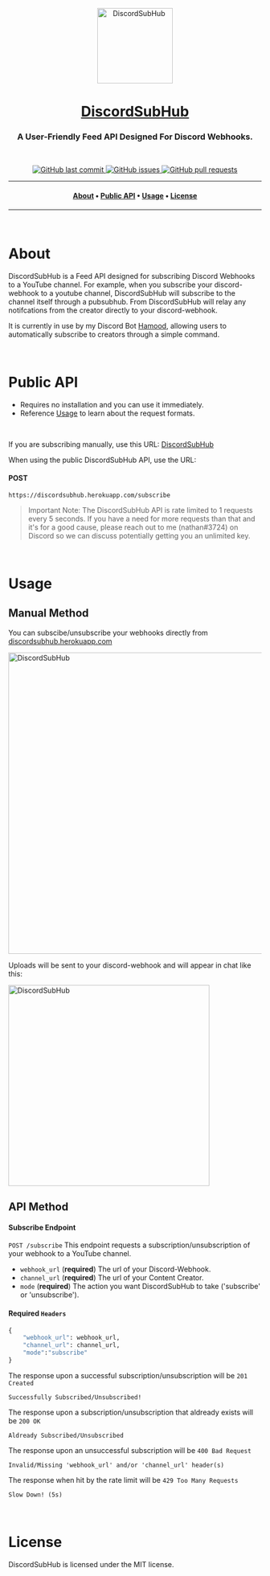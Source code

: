 <p align="center"> 
<img href="https://discordsubhub.herokuapp.com/" src="https://cdn.discordapp.com/attachments/741384050387714162/815695936436043816/discordsubhub2.png" alt="DiscordSubHub" width=150>
</p>
<!-- <img src="https://cdn.discordapp.com/attachments/741384050387714162/815695936436043816/discordsubhub2.png" alt="DiscordSubHub" class="center"> -->
<h1 align="center">
  <a href="https://discordsubhub.herokuapp.com/">DiscordSubHub</a>
</h1>

<h3 align="center">A User-Friendly Feed API Designed For Discord Webhooks.</h3>
<br>

<p align="center">
    <a href="https://https://github.com/nathanielfernandes/DiscordSubHub">
    <img src="https://img.shields.io/github/last-commit/nathanielfernandes/DiscordSubHub.svg?style=for-the-badge&logo=github&logoColor=white"
         alt="GitHub last commit">
    <a href="https://github.com/engineer-man/DiscordSubHub">
    <img src="https://img.shields.io/github/issues/nathanielfernandes/DiscordSubHub.svg?style=for-the-badge&logo=github&logoColor=white"
         alt="GitHub issues">
    <a href="https://github.com/engineer-man/piston/pulls">
    <img src="https://img.shields.io/github/issues-pr-raw/nathanielfernandes/DiscordSubHub.svg?style=for-the-badge&logo=github&logoColor=white"
         alt="GitHub pull requests">
</p>


---

<h4 align="center">
  <a href="#About">About</a> •
  <a href="#Public-API">Public API</a> •
  <a href="#Usage">Usage</a> •
  <a href="#License">License</a>
</h4>

---

<br>

# About
DiscordSubHub is a Feed API designed for subscribing Discord Webhooks to a YouTube channel. For example, when you subscribe your discord-webhook to a youtube channel, DiscordSubHub will subscribe to the channel itself through a pubsubhub. From DiscordSubHub will relay any notifcations from the creator directly to your discord-webhook.

It is currently in use by my Discord Bot [Hamood](https://nathanielfernandes.github.io/HamoodBot/), allowing users to automatically subscribe to creators through a simple command.

<br>

# Public API
- Requires no installation and you can use it immediately.
- Reference [Usage](#Usage) to learn about the request formats.

<br>

If you are subscribing manually, use this URL: [DiscordSubHub](https://discordsubhub.herokuapp.com/)

When using the public DiscordSubHub API, use the URL:
#### POST
```
https://discordsubhub.herokuapp.com/subscribe
```
> Important Note: The DiscordSubHub API is rate limited to 1 requests every 5 seconds. If you have a need for more requests than that
and it's for a good cause, please reach out to me (nathan#3724) on Discord
so we can discuss potentially getting you an unlimited key.

<br>

# Usage
## Manual Method
<p>You can subscibe/unsubscribe your webhooks directly from <a href="https://discordsubhub.herokuapp.com/">discordsubhub.herokuapp.com</a><p>
<img href="https://discordsubhub.herokuapp.com/" src="https://cdn.discordapp.com/attachments/741384050387714162/816552987103068200/unknown.png" alt="DiscordSubHub" width=600>
<p>Uploads will be sent to your discord-webhook and will appear in chat like this:<p>
<img href="https://discordsubhub.herokuapp.com/" src="https://cdn.discordapp.com/attachments/741384050387714162/816554831790866472/unknown.png" alt="DiscordSubHub" width=400>

## API Method
#### Subscribe Endpoint
`POST /subscribe`
This endpoint requests a subscription/unsubscription of your webhook to a YouTube channel.
- `webhook_url` (**required**) The url of your Discord-Webhook.
- `channel_url` (**required**) The url of your Content Creator.
- `mode` (**required**) The action you want DiscordSubHub to take ('subscribe' or 'unsubscribe').

#### Required `Headers`
```python
{
    "webhook_url": webhook_url,
    "channel_url": channel_url,
    "mode":"subscribe"
}
```
The response upon a successful subscription/unsubscription will be `201 Created`
```
Successfully Subscribed/Unsubscribed!
```
The response upon a subscription/unsubscription that aldready exists will be `200 OK`
```
Aldready Subscribed/Unsubscribed
``` 
The response upon an unsuccessful subscription will be `400 Bad Request`
```
Invalid/Missing 'webhook_url' and/or 'channel_url' header(s)
```
The response when hit by the rate limit will be `429 Too Many Requests`
```
Slow Down! (5s)
```

<br>

# License
DiscordSubHub is licensed under the MIT license.